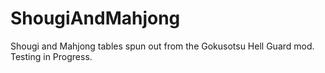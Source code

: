 # ShougiAndMahjong
Shougi and Mahjong tables spun out from the Gokusotsu Hell Guard mod. Testing in Progress.

